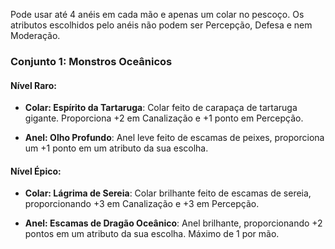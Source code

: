 Pode usar até 4 anéis em cada mão e apenas um colar no pescoço. Os atributos escolhidos pelo anéis não podem ser Percepção, Defesa e nem Moderação.
### Conjunto 1: Monstros Oceânicos

#### Nível Raro:

- **Colar: Espírito da Tartaruga**: Colar feito de carapaça de tartaruga gigante. Proporciona +2 em Canalização e +1 ponto em Percepção.
	
- **Anel: Olho Profundo**: Anel leve feito de escamas de peixes, proporciona um +1 ponto em um atributo da sua escolha.
#### Nível Épico:

- **Colar: Lágrima de Sereia**: Colar brilhante feito de escamas de sereia, proporcionando +3 em Canalização e +3 em Percepção.
	
- **Anel: Escamas de Dragão Oceânico**: Anel brilhante, proporcionando +2 pontos em um atributo da sua escolha. Máximo de 1 por mão.